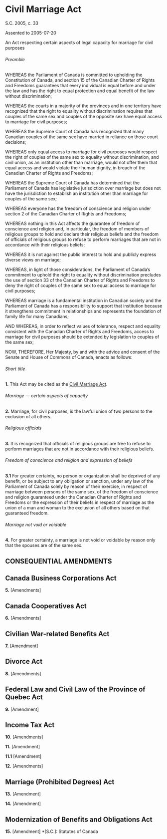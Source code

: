 # Civil Marriage Act

S.C. 2005, c. 33

Assented to 2005-07-20

An Act respecting certain aspects of legal capacity for marriage for civil purposes

###### Preamble

WHEREAS the Parliament of Canada is committed to upholding the Constitution of Canada, and section 15 of the Canadian Charter of Rights and Freedoms guarantees that every individual is equal before and under the law and has the right to equal protection and equal benefit of the law without discrimination;

WHEREAS the courts in a majority of the provinces and in one territory have recognized that the right to equality without discrimination requires that couples of the same sex and couples of the opposite sex have equal access to marriage for civil purposes;

WHEREAS the Supreme Court of Canada has recognized that many Canadian couples of the same sex have married in reliance on those court decisions;

WHEREAS only equal access to marriage for civil purposes would respect the right of couples of the same sex to equality without discrimination, and civil union, as an institution other than marriage, would not offer them that equal access and would violate their human dignity, in breach of the Canadian Charter of Rights and Freedoms;

WHEREAS the Supreme Court of Canada has determined that the Parliament of Canada has legislative jurisdiction over marriage but does not have the jurisdiction to establish an institution other than marriage for couples of the same sex;

WHEREAS everyone has the freedom of conscience and religion under section 2 of the Canadian Charter of Rights and Freedoms;

WHEREAS nothing in this Act affects the guarantee of freedom of conscience and religion and, in particular, the freedom of members of religious groups to hold and declare their religious beliefs and the freedom of officials of religious groups to refuse to perform marriages that are not in accordance with their religious beliefs;

WHEREAS it is not against the public interest to hold and publicly express diverse views on marriage;

WHEREAS, in light of those considerations, the Parliament of Canada’s commitment to uphold the right to equality without discrimination precludes the use of section 33 of the Canadian Charter of Rights and Freedoms to deny the right of couples of the same sex to equal access to marriage for civil purposes;

WHEREAS marriage is a fundamental institution in Canadian society and the Parliament of Canada has a responsibility to support that institution because it strengthens commitment in relationships and represents the foundation of family life for many Canadians;

AND WHEREAS, in order to reflect values of tolerance, respect and equality consistent with the Canadian Charter of Rights and Freedoms, access to marriage for civil purposes should be extended by legislation to couples of the same sex;

NOW, THEREFORE, Her Majesty, by and with the advice and consent of the Senate and House of Commons of Canada, enacts as follows:

###### Short title

**1.** This Act may be cited as the [Civil Marriage Act](/canada/eng/acts/C/C-31.5.md).

###### Marriage — certain aspects of capacity

**2.** Marriage, for civil purposes, is the lawful union of two persons to the exclusion of all others.

###### Religious officials

**3.** It is recognized that officials of religious groups are free to refuse to perform marriages that are not in accordance with their religious beliefs.

###### Freedom of conscience and religion and expression of beliefs

**3.1** For greater certainty, no person or organization shall be deprived of any benefit, or be subject to any obligation or sanction, under any law of the Parliament of Canada solely by reason of their exercise, in respect of marriage between persons of the same sex, of the freedom of conscience and religion guaranteed under the Canadian Charter of Rights and Freedoms or the expression of their beliefs in respect of marriage as the union of a man and woman to the exclusion of all others based on that guaranteed freedom.

###### Marriage not void or voidable

**4.** For greater certainty, a marriage is not void or voidable by reason only that the spouses are of the same sex.

## CONSEQUENTIAL AMENDMENTS

## Canada Business Corporations Act

**5.** [Amendments]

## Canada Cooperatives Act

**6.** [Amendments]

## Civilian War-related Benefits Act

**7.** [Amendment]

## Divorce Act

**8.** [Amendments]

## Federal Law and Civil Law of the Province of Quebec Act

**9.** [Amendment]

## Income Tax Act

**10.** [Amendments]

**11.** [Amendment]

**11.1** [Amendment]

**12.** [Amendments]

## Marriage (Prohibited Degrees) Act

**13.** [Amendment]

**14.** [Amendment]

## Modernization of Benefits and Obligations Act

**15.** [Amendment]
  *[S.C.]: Statutes of Canada
